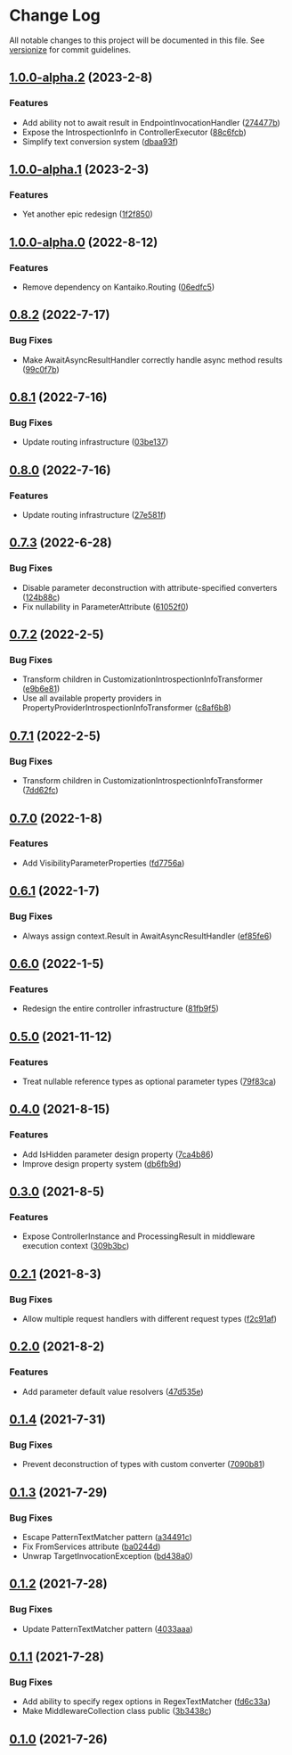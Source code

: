 # Change Log

All notable changes to this project will be documented in this file. See [versionize](https://github.com/saintedlama/versionize) for commit guidelines.

<a name="1.0.0-alpha.2"></a>
## [1.0.0-alpha.2](https://www.github.com/Kantaiko/Controllers/releases/tag/v1.0.0-alpha.2) (2023-2-8)

### Features

* Add ability not to await result in EndpointInvocationHandler ([274477b](https://www.github.com/Kantaiko/Controllers/commit/274477bb0c5fd52b2a12a3458c11352ecf4bdff1))
* Expose the IntrospectionInfo in ControllerExecutor ([88c6fcb](https://www.github.com/Kantaiko/Controllers/commit/88c6fcb8728d14b0d26d21ec42ca70c93342f92d))
* Simplify text conversion system ([dbaa93f](https://www.github.com/Kantaiko/Controllers/commit/dbaa93ffd29c5f636a658d5a76049e0b3b2c349a))

<a name="1.0.0-alpha.1"></a>
## [1.0.0-alpha.1](https://www.github.com/Kantaiko/Controllers/releases/tag/v1.0.0-alpha.1) (2023-2-3)

### Features

* Yet another epic redesign ([1f2f850](https://www.github.com/Kantaiko/Controllers/commit/1f2f8503b35b7bf634704c8d355786f7175aa6d1))

<a name="1.0.0-alpha.0"></a>
## [1.0.0-alpha.0](https://www.github.com/Kantaiko/Controllers/releases/tag/v1.0.0-alpha.0) (2022-8-12)

### Features

* Remove dependency on Kantaiko.Routing ([06edfc5](https://www.github.com/Kantaiko/Controllers/commit/06edfc51d41bbfba81399206e9932e72f38a3607))

<a name="0.8.2"></a>
## [0.8.2](https://www.github.com/Kantaiko/Controllers/releases/tag/v0.8.2) (2022-7-17)

### Bug Fixes

* Make AwaitAsyncResultHandler correctly handle async method results ([99c0f7b](https://www.github.com/Kantaiko/Controllers/commit/99c0f7ba732c93e6c4c758586796f2ee3728c8c7))

<a name="0.8.1"></a>
## [0.8.1](https://www.github.com/Kantaiko/Controllers/releases/tag/v0.8.1) (2022-7-16)

### Bug Fixes

* Update routing infrastructure ([03be137](https://www.github.com/Kantaiko/Controllers/commit/03be13781c862622b7bbbd9fa59ef0d77e914562))

<a name="0.8.0"></a>
## [0.8.0](https://www.github.com/Kantaiko/Controllers/releases/tag/v0.8.0) (2022-7-16)

### Features

* Update routing infrastructure ([27e581f](https://www.github.com/Kantaiko/Controllers/commit/27e581f508b4767750107d965c0a026ca0389d8d))

<a name="0.7.3"></a>
## [0.7.3](https://www.github.com/Kantaiko/Controllers/releases/tag/v0.7.3) (2022-6-28)

### Bug Fixes

* Disable parameter deconstruction with attribute-specified converters ([124b88c](https://www.github.com/Kantaiko/Controllers/commit/124b88c29a0ba17dc4ff73596d5dce35244102da))
* Fix nullability in ParameterAttribute ([61052f0](https://www.github.com/Kantaiko/Controllers/commit/61052f07b093736fc816d569cc430c5b53250ab2))

<a name="0.7.2"></a>
## [0.7.2](https://www.github.com/Kantaiko/Controllers/releases/tag/v0.7.2) (2022-2-5)

### Bug Fixes

* Transform children in CustomizationIntrospectionInfoTransformer ([e9b6e81](https://www.github.com/Kantaiko/Controllers/commit/e9b6e81dcb484bcd0d3324894bda380115c1b1dc))
* Use all available property providers in PropertyProviderIntrospectionInfoTransformer ([c8af6b8](https://www.github.com/Kantaiko/Controllers/commit/c8af6b818fdabe5f6cc5310b59ef5abf8428d2df))

<a name="0.7.1"></a>
## [0.7.1](https://www.github.com/Kantaiko/Controllers/releases/tag/v0.7.1) (2022-2-5)

### Bug Fixes

* Transform children in CustomizationIntrospectionInfoTransformer ([7dd62fc](https://www.github.com/Kantaiko/Controllers/commit/7dd62fc8e6c31fbc941933cdfd4c89255a52b79f))

<a name="0.7.0"></a>
## [0.7.0](https://www.github.com/Kantaiko/Controllers/releases/tag/v0.7.0) (2022-1-8)

### Features

* Add VisibilityParameterProperties ([fd7756a](https://www.github.com/Kantaiko/Controllers/commit/fd7756a72a8d0c7fec590e049a6a911c4971da04))

<a name="0.6.1"></a>
## [0.6.1](https://www.github.com/Kantaiko/Controllers/releases/tag/v0.6.1) (2022-1-7)

### Bug Fixes

* Always assign context.Result in AwaitAsyncResultHandler ([ef85fe6](https://www.github.com/Kantaiko/Controllers/commit/ef85fe6a0d992b31644cc89b4b41633ddb5f5e41))

<a name="0.6.0"></a>
## [0.6.0](https://www.github.com/Kantaiko/Controllers/releases/tag/v0.6.0) (2022-1-5)

### Features

* Redesign the entire controller infrastructure ([81fb9f5](https://www.github.com/Kantaiko/Controllers/commit/81fb9f50e3036efc7a939564834e753bd97c746c))

<a name="0.5.0"></a>
## [0.5.0](https://www.github.com/Kantaiko/Controllers/releases/tag/v0.5.0) (2021-11-12)

### Features

* Treat nullable reference types as optional parameter types ([79f83ca](https://www.github.com/Kantaiko/Controllers/commit/79f83ca7fa7c764cc1ff31b66fecd778e467903f))

<a name="0.4.0"></a>
## [0.4.0](https://www.github.com/Kantaiko/Controllers/releases/tag/v0.4.0) (2021-8-15)

### Features

* Add IsHidden parameter design property ([7ca4b86](https://www.github.com/Kantaiko/Controllers/commit/7ca4b86bf920dfa6a81c7e5de6acf31d64fb20de))
* Improve design property system ([db6fb9d](https://www.github.com/Kantaiko/Controllers/commit/db6fb9d3865e955a8178d03fe18241616562a6db))

<a name="0.3.0"></a>
## [0.3.0](https://www.github.com/Kantaiko/Controllers/releases/tag/v0.3.0) (2021-8-5)

### Features

* Expose ControllerInstance and ProcessingResult in middleware execution context ([309b3bc](https://www.github.com/Kantaiko/Controllers/commit/309b3bcfd7295173631cbc88003f0b39f479c133))

<a name="0.2.1"></a>
## [0.2.1](https://www.github.com/Kantaiko/Controllers/releases/tag/v0.2.1) (2021-8-3)

### Bug Fixes

* Allow multiple request handlers with different request types ([f2c91af](https://www.github.com/Kantaiko/Controllers/commit/f2c91af94664b398fd795d821aee838d7c2e1e08))

<a name="0.2.0"></a>
## [0.2.0](https://www.github.com/Kantaiko/Controllers/releases/tag/v0.2.0) (2021-8-2)

### Features

* Add parameter default value resolvers ([47d535e](https://www.github.com/Kantaiko/Controllers/commit/47d535e62f13e78f556d8a930ffbcb674e71b8c8))

<a name="0.1.4"></a>
## [0.1.4](https://www.github.com/Kantaiko/Controllers/releases/tag/v0.1.4) (2021-7-31)

### Bug Fixes

* Prevent deconstruction of types with custom converter ([7090b81](https://www.github.com/Kantaiko/Controllers/commit/7090b81efc1fc49f9086ff9ce055473afb2cd6e2))

<a name="0.1.3"></a>
## [0.1.3](https://www.github.com/Kantaiko/Controllers/releases/tag/v0.1.3) (2021-7-29)

### Bug Fixes

* Escape PatternTextMatcher pattern ([a34491c](https://www.github.com/Kantaiko/Controllers/commit/a34491c0aef9510a4a811a7c54be3b7c52e74920))
* Fix FromServices attribute ([ba0244d](https://www.github.com/Kantaiko/Controllers/commit/ba0244d3ce17d72456e37bfd85e78bf873ab834a))
* Unwrap TargetInvocationException ([bd438a0](https://www.github.com/Kantaiko/Controllers/commit/bd438a0bbd7d5d8b02bff502aca183c5b5dd7305))

<a name="0.1.2"></a>
## [0.1.2](https://www.github.com/Kantaiko/Controllers/releases/tag/v0.1.2) (2021-7-28)

### Bug Fixes

* Update PatternTextMatcher pattern ([4033aaa](https://www.github.com/Kantaiko/Controllers/commit/4033aaaa855754917db63e027ed0da0de09e8aab))

<a name="0.1.1"></a>
## [0.1.1](https://www.github.com/Kantaiko/Controllers/releases/tag/v0.1.1) (2021-7-28)

### Bug Fixes

* Add ability to specify regex options in RegexTextMatcher ([fd6c33a](https://www.github.com/Kantaiko/Controllers/commit/fd6c33a6807314eabbdc8ab8510bd3cd5b92f9ae))
* Make MiddlewareCollection class public ([3b3438c](https://www.github.com/Kantaiko/Controllers/commit/3b3438c8ceffa7d26c9d3129cceaa953ca933be2))

<a name="0.1.0"></a>
## [0.1.0](https://www.github.com/Kantaiko/Controllers/releases/tag/v0.1.0) (2021-7-26)

